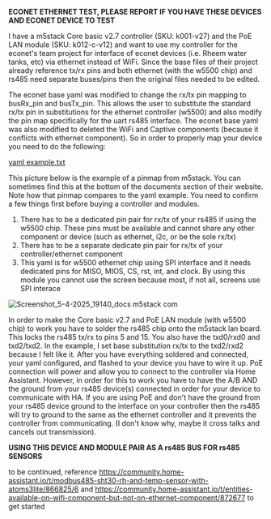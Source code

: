 **ECONET ETHERNET TEST, PLEASE REPORT IF YOU HAVE THESE DEVICES AND ECONET DEVICE TO TEST**
    
    
  I have a m5stack Core basic v2.7 controller (SKU: k001-v27) and the PoE LAN module (SKU: k012-c-v12) and want to use my controller for the econet's team project for interface of econet devices (i.e. Rheem water tanks, etc) via ethernet instead of WiFi. Since the base files of their project already reference tx/rx pins and both ethernet (with the w5500 chip) and rs485 need separate buses/pins then the original files needed to be edited.

  The econet base yaml was modified to change the rx/tx pin mapping to busRx_pin and busTx_pin. This allows the user to substitute the standard rx/tx pin in substitutions for the ethernet controller (w5500) and also modify the pin map specifically for the uart rs485 interface. The econet base yaml was also modified to deleted the WiFi and Captive components (because it conflicts with ethernet component). So in order to properly map your device you need to do the following:

[yaml example.txt](https://github.com/user-attachments/files/19618777/yaml.example.txt)

This picture below is the example of a pinmap from m5stack. You can sometimes find this at the bottom of the documents section of their website. Note how that pinmap compares to the yaml example. You need to confirm a few things first before buying a controller and modules.
  1. There has to be a dedicated pin pair for rx/tx of your rs485 if using the w5500 chip. These pins must be available and cannot share any other component or device (such as ethernet, i2c, or be the sole rx/tx)
  2. There has to be a separate dedicate pin pair for rx/tx of your controller/ethernet component
  3. This yaml is for w5500 ethernet chip using SPI interface and it needs dedicated pins for MISO, MIOS, CS, rst, int, and clock. By using this module you cannot use the screen because most, if not all, screens use SPI interace

![Screenshot_5-4-2025_19140_docs m5stack com](https://github.com/user-attachments/assets/a6ef1023-4931-4f6d-b34c-4589e43ac2c3)


  In order to make the Core basic v2.7 and PoE LAN module (with w5500 chip) to work you have to solder the rs485 chip onto the m5stack lan board. This locks the rs485 tx/rx to pins 5 and 15. You also have the txd0/rxd0 and txd2/txd2. In the example, I set base substitution rx/tx to the txd2/rxd2 because I felt like it. After you have everything soldered and connected, your yaml configured, and flashed to your device you have to wire it up. PoE connection will power and allow you to connect to the controller via Home Assistant. However, in order for this to work you have to have the A/B AND the ground from your rs485 device(s) connected in order for your device to communicate with HA. If you are using PoE and don't have the ground from your rs485 device ground to the interface on your controller then the rs485 will try to ground to the same as the ethernet controller and it prevents the controller from communicating. (I don't know why, maybe it cross talks and cancels out transmission). 




**USING THIS DEVICE AND MODULE PAIR AS A rs485 BUS FOR rs485 SENSORS**


to be continued, reference https://community.home-assistant.io/t/modbus485-sht30-rh-and-temp-sensor-with-atoms3lite/866825/6 and https://community.home-assistant.io/t/entities-available-on-wifi-component-but-not-on-ethernet-component/872677 to get started
